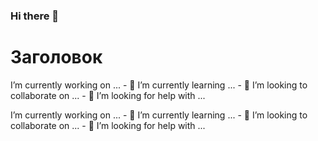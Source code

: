 ### Hi there 👋

<!--
**actiom/actiom** is a ✨ _special_ ✨ repository because its `README.md` (this file) appears on your GitHub profile.

Here are some ideas to get you started:

- 🔭 I’m currently working on ...
- 🌱 I’m currently learning ...
- 👯 I’m looking to collaborate on ...
- 🤔 I’m looking for help with ...
- 💬 Ask me about ...
- 📫 How to reach me: ...
- 😄 Pronouns: ...
- ⚡ Fun fact: ...
-->
<!DOCTYPE HTML PUBLIC "-//W3C//DTD HTML 4.01//EN" "http://www.w3.org/TR/html4/strict.dtd">
<html>
 <head>
  <meta http-equiv="Content-Type" content="text/html; charset=utf-8">
  <title>Пример веб-страницы</title>
 </head>
 <body>
  <h1>Заголовок</h1>
  <!-- Комментарий -->
  <p>I’m currently working on ...
- 🌱 I’m currently learning ...
- 👯 I’m looking to collaborate on ...
- 🤔 I’m looking for help with ...</p>
  <p>I’m currently working on ...
- 🌱 I’m currently learning ...
- 👯 I’m looking to collaborate on ...
- 🤔 I’m looking for help with ...</p>
 </body>
</html>
